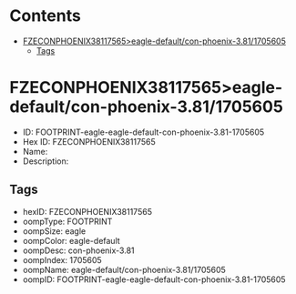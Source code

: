 



Contents
========

* [FZECONPHOENIX38117565>eagle-default/con-phoenix-3.81/1705605](#fzeconphoenix38117565eagle-defaultcon-phoenix-3811705605)
	* [Tags](#tags)

# FZECONPHOENIX38117565>eagle-default/con-phoenix-3.81/1705605

- ID: FOOTPRINT-eagle-eagle-default-con-phoenix-3.81-1705605
- Hex ID: FZECONPHOENIX38117565
- Name: 
- Description: 

## Tags

- hexID: FZECONPHOENIX38117565
- oompType: FOOTPRINT
- oompSize: eagle
- oompColor: eagle-default
- oompDesc: con-phoenix-3.81
- oompIndex: 1705605
- oompName: eagle-default/con-phoenix-3.81/1705605
- oompID: FOOTPRINT-eagle-eagle-default-con-phoenix-3.81-1705605
